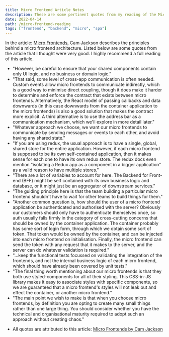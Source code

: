 ```yaml
---
title: Micro Frontend Article Notes
description: These are some pertinent quotes from my reading of the Micro Frontend article.
date: 2022-04-14
path: /micro-frontend-reading
tags: ["frontend", "backend", "micro", "spa"]
---
```


In the article: [Micro Frontends](https://martinfowler.com/articles/micro-frontends.html), Cam Jackson describes the principles behind a micro frontend architecture. Listed below are some quotes from the article that I thought were very good. I highly recommend a full reading of this article.

- "However, be careful to ensure that your shared components contain only UI logic, and no business or domain logic."
- "That said, some level of cross-app communication is often needed. Custom events allow micro frontends to communicate indirectly, which is a good way to minimise direct coupling, though it does make it harder to determine and enforce the contract that exists between micro frontends. Alternatively, the React model of passing callbacks and data downwards (in this case downwards from the container application to the micro frontends) is also a good solution that makes the contract more explicit. A third alternative is to use the address bar as a communication mechanism, which we'll explore in more detail later."
- "Whatever approach we choose, we want our micro frontends to communicate by sending messages or events to each other, and avoid having any shared state."
- "If you are using redux, the usual approach is to have a single, global, shared store for the entire application. However, if each micro frontend is supposed to be its own self-contained application, then it makes sense for each one to have its own redux store. The redux docs even mention "isolating a Redux app as a component in a bigger application" as a valid reason to have multiple stores."
- "There are a lot of variables to account for here. The Backend for Front-end (BFF) might be self contained with its own business logic and database, or it might just be an aggregator of downstream services."
- "The guiding principle here is that the team building a particular micro frontend shouldn't have to wait for other teams to build things for them."
- "Another common question is, how should the user of a micro frontend application be authenticated and authorised with the server? Obviously our customers should only have to authenticate themselves once, so auth usually falls firmly in the category of cross-cutting concerns that should be owned by the container application. The container probably has some sort of login form, through which we obtain some sort of token. That token would be owned by the container, and can be injected into each micro frontend on initialisation. Finally, the micro frontend can send the token with any request that it makes to the server, and the server can do whatever validation is required."
- "...keep the functional tests focussed on validating the integration of the frontends, and not the internal business logic of each micro frontend, which should have already been covered by unit tests."
- "The final thing worth mentioning about our micro frontends is that they both use styled-components for all of their styling. This CSS-in-JS library makes it easy to associate styles with specific components, so we are guaranteed that a micro frontend's styles will not leak out and effect the container, or another micro frontend."
- "The main point we wish to make is that when you choose micro frontends, by definition you are opting to create many small things rather than one large thing. You should consider whether you have the technical and organisational maturity required to adopt such an approach without creating chaos."

* All quotes are attributed to this article: [Micro Frontends by Cam Jackson](https://martinfowler.com/articles/micro-frontends.html)
